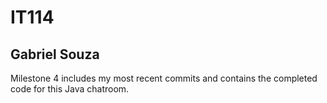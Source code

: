 # IT114
## Gabriel Souza

Milestone 4 includes my most recent commits and contains the completed code for this Java chatroom.

